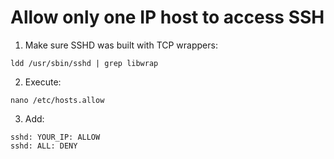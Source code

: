 # Allow only one IP host to access SSH


1. Make sure SSHD was built with TCP wrappers: 
```
ldd /usr/sbin/sshd | grep libwrap
```

2. Execute: 
```
nano /etc/hosts.allow
```

3. Add: 
```
sshd: YOUR_IP: ALLOW
sshd: ALL: DENY
```

